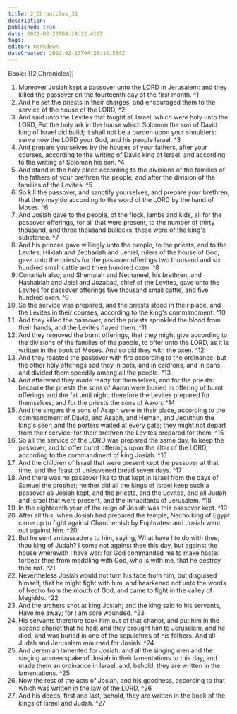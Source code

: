 ```yaml
---
title: 2_Chronicles_35
description: 
published: true
date: 2022-02-23T04:28:12.416Z
tags: 
editor: markdown
dateCreated: 2022-02-23T04:28:10.554Z
---
```


 Book:: [[2 Chronicles]]
 1. Moreover Josiah kept a passover unto the LORD in Jerusalem: and they killed the passover on the fourteenth day of the first month. ^1
 2. And he set the priests in their charges, and encouraged them to the service of the house of the LORD, ^2
 3. And said unto the Levites that taught all Israel, which were holy unto the LORD, Put the holy ark in the house which Solomon the son of David king of Israel did build; it shall not be a burden upon your shoulders: serve now the LORD your God, and his people Israel, ^3
 4. And prepare yourselves by the houses of your fathers, after your courses, according to the writing of David king of Israel, and according to the writing of Solomon his son. ^4
 5. And stand in the holy place according to the divisions of the families of the fathers of your brethren the people, and after the division of the families of the Levites. ^5
 6. So kill the passover, and sanctify yourselves, and prepare your brethren, that they may do according to the word of the LORD by the hand of Moses. ^6
 7. And Josiah gave to the people, of the flock, lambs and kids, all for the passover offerings, for all that were present, to the number of thirty thousand, and three thousand bullocks: these were of the king's substance. ^7
 8. And his princes gave willingly unto the people, to the priests, and to the Levites: Hilkiah and Zechariah and Jehiel, rulers of the house of God, gave unto the priests for the passover offerings two thousand and six hundred small cattle and three hundred oxen. ^8
 9. Conaniah also, and Shemaiah and Nethaneel, his brethren, and Hashabiah and Jeiel and Jozabad, chief of the Levites, gave unto the Levites for passover offerings five thousand small cattle, and five hundred oxen. ^9
 10. So the service was prepared, and the priests stood in their place, and the Levites in their courses, according to the king's commandment. ^10
 11. And they killed the passover, and the priests sprinkled the blood from their hands, and the Levites flayed them. ^11
 12. And they removed the burnt offerings, that they might give according to the divisions of the families of the people, to offer unto the LORD, as it is written in the book of Moses. And so did they with the oxen. ^12
 13. And they roasted the passover with fire according to the ordinance: but the other holy offerings sod they in pots, and in caldrons, and in pans, and divided them speedily among all the people. ^13
 14. And afterward they made ready for themselves, and for the priests: because the priests the sons of Aaron were busied in offering of burnt offerings and the fat until night; therefore the Levites prepared for themselves, and for the priests the sons of Aaron. ^14
 15. And the singers the sons of Asaph were in their place, according to the commandment of David, and Asaph, and Heman, and Jeduthun the king's seer; and the porters waited at every gate; they might not depart from their service; for their brethren the Levites prepared for them. ^15
 16. So all the service of the LORD was prepared the same day, to keep the passover, and to offer burnt offerings upon the altar of the LORD, according to the commandment of king Josiah. ^16
 17. And the children of Israel that were present kept the passover at that time, and the feast of unleavened bread seven days. ^17
 18. And there was no passover like to that kept in Israel from the days of Samuel the prophet; neither did all the kings of Israel keep such a passover as Josiah kept, and the priests, and the Levites, and all Judah and Israel that were present, and the inhabitants of Jerusalem. ^18
 19. In the eighteenth year of the reign of Josiah was this passover kept. ^19
 20. After all this, when Josiah had prepared the temple, Necho king of Egypt came up to fight against Charchemish by Euphrates: and Josiah went out against him. ^20
 21. But he sent ambassadors to him, saying, What have I to do with thee, thou king of Judah? I come not against thee this day, but against the house wherewith I have war: for God commanded me to make haste: forbear thee from meddling with God, who is with me, that he destroy thee not. ^21
 22. Nevertheless Josiah would not turn his face from him, but disguised himself, that he might fight with him, and hearkened not unto the words of Necho from the mouth of God, and came to fight in the valley of Megiddo. ^22
 23. And the archers shot at king Josiah; and the king said to his servants, Have me away; for I am sore wounded. ^23
 24. His servants therefore took him out of that chariot, and put him in the second chariot that he had; and they brought him to Jerusalem, and he died, and was buried in one of the sepulchres of his fathers. And all Judah and Jerusalem mourned for Josiah. ^24
 25. And Jeremiah lamented for Josiah: and all the singing men and the singing women spake of Josiah in their lamentations to this day, and made them an ordinance in Israel: and, behold, they are written in the lamentations. ^25
 26. Now the rest of the acts of Josiah, and his goodness, according to that which was written in the law of the LORD, ^26
 27. And his deeds, first and last, behold, they are written in the book of the kings of Israel and Judah. ^27
